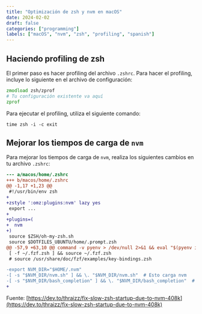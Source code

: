 ```yaml
---
title: "Optimización de zsh y nvm en macOS"
date: 2024-02-02
draft: false
categories: ["programming"]
labels: ["macOS", "nvm", "zsh", "profiling", "spanish"]
---
```


## Haciendo profiling de zsh

El primer paso es hacer profiling del archivo `.zshrc`. Para hacer el
profiling, incluye lo siguiente en el archivo de configuración:

```zsh
zmodload zsh/zprof
# Tu configuración existente va aquí
zprof
```

Para ejecutar el profiling, utiliza el siguiente comando:

```shell
time zsh -i -c exit
```

## Mejorar los tiempos de carga de `nvm`

Para mejorar los tiempos de carga de `nvm`, realiza los siguientes cambios en
tu archivo `.zshrc`:

```diff
--- a/macos/home/.zshrc
+++ b/macos/home/.zshrc
@@ -1,17 +1,23 @@
 #!/usr/bin/env zsh
+
+zstyle ':omz:plugins:nvm' lazy yes
 export ...
+
+plugins=(
+  nvm
+)
 source $ZSH/oh-my-zsh.sh
 source $DOTFILES_UBUNTU/home/.prompt.zsh
@@ -57,9 +63,10 @@ command -v pyenv > /dev/null 2>&1 && eval "$(pyenv init -)" 2> /dev/null
 [ -f ~/.fzf.zsh ] && source ~/.fzf.zsh
 # source /usr/share/doc/fzf/examples/key-bindings.zsh

-export NVM_DIR="$HOME/.nvm"
-[ -s "$NVM_DIR/nvm.sh" ] && \. "$NVM_DIR/nvm.sh"  # Esto carga nvm
-[ -s "$NVM_DIR/bash_completion" ] && \. "$NVM_DIR/bash_completion"  # Esto carga nvm bash_completion
+

```

Fuente: [https://dev.to/thraizz/fix-slow-zsh-startup-due-to-nvm-408k](https://dev.to/thraizz/fix-slow-zsh-startup-due-to-nvm-408k)
